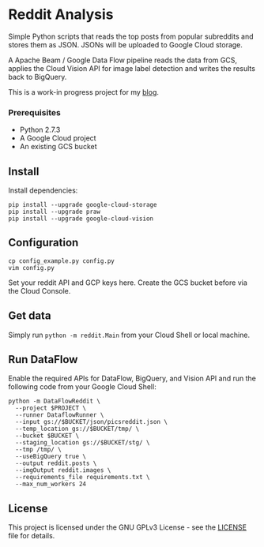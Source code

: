 # Reddit Analysis
Simple Python scripts that reads the top posts from popular subreddits and stores them as JSON. JSONs will be uploaded to Google Cloud storage.

A Apache Beam / Google Data Flow pipeline reads the data from GCS, applies the Cloud Vision API for image label detection and writes the results back to BigQuery.

This is a work-in progress project for my [blog](https://otter-in-a-suit.com/blog).

### Prerequisites
* Python 2.7.3
* A Google Cloud project
* An existing GCS bucket

## Install
Install dependencies:

```
pip install --upgrade google-cloud-storage
pip install --upgrade praw
pip install --upgrade google-cloud-vision
```

## Configuration

```
cp config_example.py config.py
vim config.py
```

Set your reddit API and GCP keys here. Create the GCS bucket before via the Cloud Console.

## Get data
Simply run `python -m reddit.Main` from your Cloud Shell or local machine.

## Run DataFlow
Enable the required APIs for DataFlow, BigQuery, and Vision API and run the following code from your Google Cloud Shell:
```
python -m DataFlowReddit \
  --project $PROJECT \
  --runner DataflowRunner \
  --input gs://$BUCKET/json/picsreddit.json \
  --temp_location gs://$BUCKET/tmp/ \
  --bucket $BUCKET \
  --staging_location gs://$BUCKET/stg/ \
  --tmp /tmp/ \
  --useBigQuery true \
  --output reddit.posts \
  --imgOutput reddit.images \
  --requirements_file requirements.txt \
  --max_num_workers 24
```

## License
This project is licensed under the GNU GPLv3 License - see the [LICENSE](LICENSE) file for details.